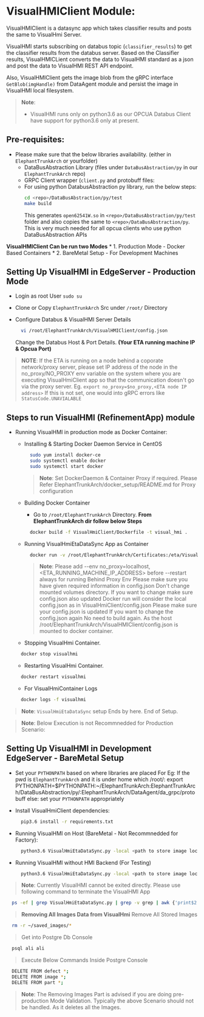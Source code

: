 # VisualHMIClient Module:

VisualHMIClient is a datasync app which takes classifier results and posts the same to VisualHmi Server.

VisualHMI starts subscribing on databus topic (`classifier_results`) to get the classifier results from the databus server. Based on the Classifier results, VisualHMICLient converts the data to VisualHMI standard as a json and post the data to VisualHMI REST API endpoint.

Also, VisualHMIClient gets the image blob from the gRPC interface `GetBlob(imgHandle)` from DataAgent module and persist the image in VisualHMI local filesystem.

> **Note**:
> * VisualHMI runs only on python3.6 as our OPCUA Databus Client have support for python3.6 only at present.

## Pre-requisites:

* Please make sure that the below libraries availability. (either in `ElephantTrunkArch` or yourfolder)
  * DataBusAbstraction Library  (files under `DataBusAbstraction/py` in our `ElephantTrunkArch` repo)
  * GRPC Client wrapper (`client.py` and protobuff files:
  * For using python DatabusAbstraction py library, run the below steps:
    ```sh
    cd <repo>/DataBusAbstraction/py/test
    make build
    ```
    This generates `open62541W.so` in `<repo>/DataBusAbstraction/py/test` folder and also copies the same to `<repo>/DataBusAbstraction/py`.
    This is very much needed for all opcua clients who use python DataBusAbstraction APIs

**VisualHMIClient Can be run two Modes**
    * 1. Production Mode - Docker Based Containers
    * 2. BareMetal Setup - For Development Machines

## Setting Up VisualHMI in EdgeServer - Production Mode

* Login as root User `sudo su`

* Clone or Copy `ElephantTrunkArch` Src under `/root/` Directory

* Configure Databus & VisualHMI Server Details
  ```sh
    vi /root/ElephantTrunkArch/VisualHMIClient/config.json
  ```
  Change the Databus Host & Port Details.
  **(Your ETA running machine IP & Opcua Port)**

> **NOTE**:
  If the ETA is running on a node behind a coporate network/proxy server, please set IP address      of the node in the no_proxy/NO_PROXY env variable on the system where you are executing VisualHmiClient app so that the communication doesn't go via the proxy server.
  Eg. `export no_proxy=$no_proxy,<ETA node IP address>`
  If this is not set, one would into gRPC errors like `StatusCode.UNAVIALABLE`      

## Steps to run VisualHMI (RefinementApp) module

* Running VisualHMI in production mode as Docker Container:
    * Installing & Starting Docker Daemon Service in CentOS
      ```sh
        sudo yum install docker-ce
        sudo systemctl enable docker
        sudo systemctl start docker
      ```
      > **Note**:
      > Set DockerDaemon & Container Proxy if required.
      > Please Refer ElephantTrunkArch/docker_setup/README.md for Proxy configuration

    * Building Docker Container

        * Go to `/root/ElephantTrunkArch`  Directory. **From ElephantTrunkArch dir follow below Steps**

        ```sh
          docker build -f VisualHmiClient/Dockerfile -t visual_hmi .
        ```
    * Running VisualHmiEtaDataSync App as Container
        ```sh
          docker run -v /root/ElephantTrunkArch/Certificates:/eta/VisualHmiClient/Certificates -v /root/ElephantTrunkArch/VisualHmiClient/config.json:/eta/VisualHmiClient/config.json -v /root/saved_images:/root/saved_images --privileged=true --network host --name visualhmi -itd --restart always visual_hmi
        ```
        > **Note**:
        Please add --env no_proxy=localhost,<ETA_RUNNING_MACHINE_IP_ADDRESS> before --restart always for running Behind Proxy Env
        > Please make sure you have given required information in config.json
        > Don't change mounted volumes directory. If you want to change make sure config.json also updated
        > Docker run will consider the local config.json as in VisualHmiClient/config.json
        > Please make sure your config.json is updated
        > If you want to change the config.json again No need to build again. As the host /root/ElephantTrunkArch/VisualHMIClient/config.json is mounted to docker container.

    * Stopping VisualHmi Container.
    ```sh
      docker stop visualhmi
    ```
    * Restarting VisualHmi Container.
    ```sh
      docker restart visualhmi
    ```
    * For VisualHmiContainer Logs
    ```sh
      docker logs -f visualhmi
    ```
> **Note**:
> `VisualHmiEtaDataSync` setup Ends by here.
> End of Setup.


> **Note**:
> Below Execution is not Recommnedded for Production Scenario:

## Setting Up VisualHMI in Development EdgeServer - BareMetal Setup

* Set your `PYTHONPATH` based on where libraries are placed
    For Eg:
    If the pwd is `ElephantTrunkArch` and it is under home which /root/:
    	export PYTHONPATH=$PYTHONPATH:~/ElephantTrunkArch:ElephantTrunkArch/DataBusAbstraction/py/:ElephantTrunkArch/DataAgent/da_grpc/protobuff
    else:
    	set your `PYTHONPATH` appropriately
* Install VisualHmiClient dependencies:

  ```sh
    pip3.6 install -r requirements.txt
  ```

* Running VisualHMI on Host (BareMetal - Not Recommnedded for Factory):
  ```sh
    python3.6 VisualHmiEtaDataSync.py -local <path to store image locally>
  ```

* Running VisualHMI without HMI Backend (For Testing)

  ```sh
    python3.6 VisualHmiEtaDataSync.py -local <path to store image locally>
  ```

> **Note**:
> Currently VisualHMI cannot be exited directly. Please use following command to terminate the VisualHMI App

```sh
  ps -ef | grep VisualHmiEtaDataSync.py | grep -v grep | awk {'print$2'} | xargs kill
```

>**Removing All Images Data from VisualHmi**
>Remove All Stored Images

  ```sh
    rm -r ~/saved_images/*
  ```
>Get into Postgre Db Console

  ```sh
    psql ali ali
  ```
>Execute Below Commands Inside Postgre Console

  ```sh
    DELETE FROM defect *;
    DELETE FROM image *;
    DELETE FROM part *;
  ```
  > **Note**:
  > The Removing Images Part is advised if you are doing pre-production Mode Validation.
  > Typically the above Scenario should not be handled. As it deletes all the Images.
